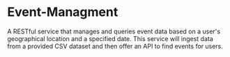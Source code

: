 # Event-Managment
A RESTful service that manages and queries event data based on a user's geographical location and a specified date. This service will ingest data from a provided CSV dataset and then offer an API to find events for users.
